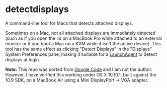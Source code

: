 # detectdisplays
A command-line tool for Macs that detects attached displays.

Sometimes on a Mac, not all attached displays are immediately detected (such as if you open the lid on a MacBook Pro while attached to an external monitor or if you boot a Mac on a KVM while it isn't the active device). This tool has the same effect as clicking "Detect Displays" in the "Displays" System Preferences pane, making it suitable for a [LaunchAgent](https://github.com/mattfelsen/detectdisplays/wiki) to detect displays at login.

**Note:** This repo was ported from [Google Code](https://code.google.com/p/detectdisplays/) and I am not the author. However, I have verified this working under OS X 10.10.1, built against the 10.9 SDK, on a MacBook Air using a Mini DisplayPort -> VGA adapter.
